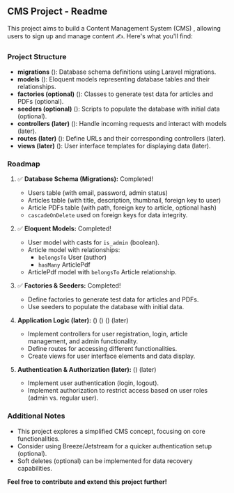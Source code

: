 ## CMS Project - Readme

This project aims to build a Content Management System (CMS) , allowing users to sign up and manage content ✍️. Here's what you'll find:

### Project Structure

- **migrations** (): Database schema definitions using Laravel migrations.
- **models** (): Eloquent models representing database tables and their relationships.
- **factories (optional)** (): Classes to generate test data for articles and PDFs (optional).
- **seeders (optional)** (): Scripts to populate the database with initial data (optional).
- **controllers (later)** (️): Handle incoming requests and interact with models (later).
- **routes (later)** (️): Define URLs and their corresponding controllers (later).
- **views (later)** (): User interface templates for displaying data (later).

### Roadmap ️

1. ✅ **Database Schema (Migrations):** Completed!

    - Users table (with email, password, admin status)
    - Articles table (with title, description, thumbnail, foreign key to user)
    - Article PDFs table (with path, foreign key to article, optional hash)
    - `cascadeOnDelete` used on foreign keys for data integrity.

2. ✅ **Eloquent Models:** Completed!

    - User model with casts for `is_admin` (boolean).
    - Article model with relationships:
        - `belongsTo` User (author)
        - `hasMany` ArticlePdf
    - ArticlePdf model with `belongsTo` Article relationship.

3. ✅ **Factories & Seeders:** Completed!

    - Define factories to generate test data for articles and PDFs.
    - Use seeders to populate the database with initial data.

4. **Application Logic (later):** (️) (️) () (later)

    - Implement controllers for user registration, login, article management, and admin functionality.
    - Define routes for accessing different functionalities.
    - Create views for user interface elements and data display.

5. **Authentication & Authorization (later):** () (later)
    - Implement user authentication (login, logout).
    - Implement authorization to restrict access based on user roles (admin vs. regular user).

### Additional Notes

- This project explores a simplified CMS concept, focusing on core functionalities.
- Consider using Breeze/Jetstream for a quicker authentication setup (optional).
- Soft deletes (optional) can be implemented for data recovery capabilities.

**Feel free to contribute and extend this project further!**
